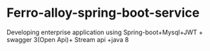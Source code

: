 # Ferro-alloy-spring-boot-service
Developing enterprise application using Spring-boot+Mysql+JWT + swagger 3(Open Api)+ Stream api +java 8
